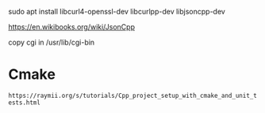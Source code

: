 sudo apt install libcurl4-openssl-dev libcurlpp-dev  libjsoncpp-dev


https://en.wikibooks.org/wiki/JsonCpp


copy cgi in /usr/lib/cgi-bin



# Cmake

`https://raymii.org/s/tutorials/Cpp_project_setup_with_cmake_and_unit_tests.html`
